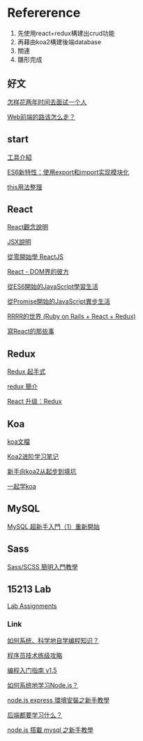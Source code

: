 # Refererence
1. 先使用react+redux構建出crud功能
2. 再藉由koa2構建後端database
3. 關連
4. 雛形完成

## 好文
[怎样花两年时间去面试一个人](http://mindhacks.cn/2011/11/04/how-to-interview-a-person-for-two-years/)

[Web前端的路该怎么走？](https://www.zhihu.com/question/34388831)

## start

[工具介紹](https://blog.miniasp.com/post/2015/08/13/essential-frontend-tools-2015.aspx)

[ES6新特性：使用export和import实现模块化](http://www.cnblogs.com/diligenceday/p/5503777.html)

[this用法整理](https://software.intel.com/zh-cn/blogs/2013/10/09/javascript-this)

## React

[React觀念說明](https://j6qup3.github.io/2016/08/06/%E7%8C%B4%E5%AD%90%E4%B9%9F%E8%83%BD%E7%9C%8B%E6%87%82%E7%9A%84-React-%E6%95%99%E5%AD%B8-1/)

[JSX說明](http://blog.techbridge.cc/2016/04/21/react-jsx-introduction/#%E4%BA%8C%E3%80%81JSX-%E7%94%A8%E6%B3%95%E6%91%98%E8%A6%81)

[從零開始學 ReactJS](https://www.gitbook.com/book/kdchang/react101/details)

[React - DOM界的彼方](https://ithelp.ithome.com.tw/users/20103131/ironman/1012)

[從ES6開始的JavaScript學習生活](https://www.gitbook.com/book/eyesofkids/javascript-start-from-es6/details)

[從Promise開始的JavaScript異步生活](https://www.gitbook.com/book/eyesofkids/javascript-start-es6-promise/details)

[ RRRR的世界 (Ruby on Rails + React + Redux)](http://ithelp.ithome.com.tw/articles/10186143)

[寫React的那些事](http://ithelp.ithome.com.tw/articles/10184585)


## Redux

[Redux 起手式](https://jigsawye.com/2015/11/29/instruction-with-redux/)

[redux 簡介](http://huli.logdown.com/posts/294037-javascript-redux-basic-tutorial)

[React 升级：Redux](https://div.io/topic/1962)

## Koa

[koa文檔](https://github.com/guo-yu/koa-guide)

[Koa2进阶学习笔记](https://chenshenhai.github.io/koa2-note/)

[新手向koa2从起步到填坑](http://www.jianshu.com/p/6b816c609669)

[一起学koa](http://17koa.com/koa-generator-examples/)

## MySQL

[MySQL 超新手入門（1）重新開始](http://www.codedata.com.tw/database/mysql-tutorial-getting-started)

## Sass

[Sass/SCSS 簡明入門教學](http://blog.techbridge.cc/2017/06/30/sass-scss-tutorial-introduction/)

## 15213 Lab

[Lab Assignments](http://csapp.cs.cmu.edu/3e/labs.html)

### Link
[如何系统、科学地自学编程知识？](https://www.zhihu.com/question/20837356)

[程序员技术练级攻略](https://coolshell.cn/articles/4990.html)

[编程入门指南 v1.5](https://zhuanlan.zhihu.com/p/19959253)

[如何系统地学习Node.js？](https://www.zhihu.com/question/21567720)

[node.js express 環境安裝之新手教學](https://dotblogs.com.tw/explooosion/2016/06/11/213626)

[后端都要学习什么？](https://www.zhihu.com/question/24952874/answer/78366087)

[node.js 搭載 mysql 之新手教學](https://dotblogs.com.tw/explooosion/2016/07/18/010601)



